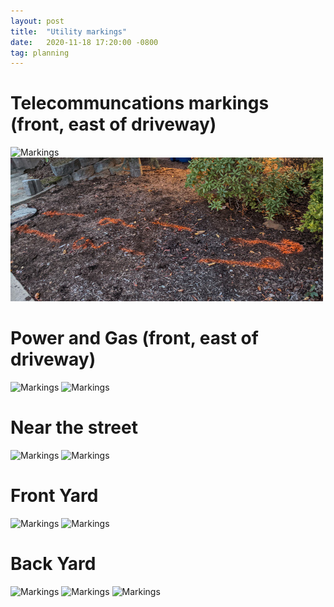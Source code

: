 ```yaml
---
layout: post
title:  "Utility markings"
date:   2020-11-18 17:20:00 -0800
tag: planning
---
```

# Telecommuncations markings (front, east of driveway)

<img src="/garden/assets/front_side_telco.jpg" height = 230 title = "Markings"> ![Markings](/assets/front_side_telco2.jpg)

# Power and Gas (front, east of driveway)
<img src="/garden/assets/front_side_all.jpg" height = 230 title = "Markings">
<img src="/garden/assets/details_junction_box.jpg" height = 230 title = "Markings">

# Near the street
<img src="/garden/assets/street_corner.jpg" height = 230 title = "Markings">
<img src="/garden/assets/water_sewer.jpg" height = 230 title = "Markings">

# Front Yard
<img src="/garden/assets/front_sidewalk.jpg" height = 230 title = "Markings">
<img src="/garden/assets/front_yard_gate.jpg" height = 230 title = "Markings">

# Back Yard
<img src="/garden/assets/backyard_fence.jpg" height = 230 title = "Markings">
<img src="/garden/assets/backyard_fence2.jpg" height = 230 title = "Markings">
<img src="/garden/assets/backyard_gate_writing.jpg" height = 230 title = "Markings">
